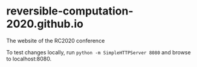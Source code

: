 # reversible-computation-2020.github.io
The website of the RC2020 conference

To test changes locally, run `python -m SimpleHTTPServer 8080` and browse to localhost:8080.
